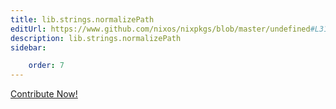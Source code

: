 ```yaml
---
title: lib.strings.normalizePath
editUrl: https://www.github.com/nixos/nixpkgs/blob/master/undefined#L311C19
description: lib.strings.normalizePath
sidebar:

    order: 7
---
```


<a href="https://www.github.com/nixos/nixpkgs/blob/master/undefined#L311C19">Contribute Now!</a>



